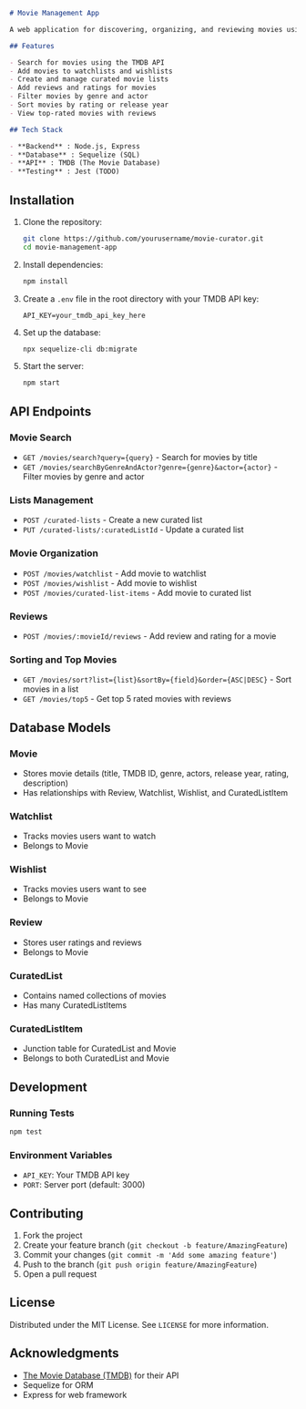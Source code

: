 ```markdown
# Movie Management App

A web application for discovering, organizing, and reviewing movies using the TMDB API.

## Features

- Search for movies using the TMDB API
- Add movies to watchlists and wishlists
- Create and manage curated movie lists
- Add reviews and ratings for movies
- Filter movies by genre and actor
- Sort movies by rating or release year
- View top-rated movies with reviews

## Tech Stack

- **Backend** : Node.js, Express
- **Database** : Sequelize (SQL)
- **API** : TMDB (The Movie Database)
- **Testing** : Jest (TODO)
```

## Installation

1. Clone the repository:
   ```bash
   git clone https://github.com/yourusername/movie-curator.git
   cd movie-management-app
   ```

2. Install dependencies:
   ```bash
   npm install
   ```

3. Create a `.env` file in the root directory with your TMDB API key:
   ```
   API_KEY=your_tmdb_api_key_here
   ```

4. Set up the database:
   ```bash
   npx sequelize-cli db:migrate
   ```

5. Start the server:
   ```bash
   npm start
   ```

## API Endpoints

### Movie Search
- `GET /movies/search?query={query}` - Search for movies by title
- `GET /movies/searchByGenreAndActor?genre={genre}&actor={actor}` - Filter movies by genre and actor

### Lists Management
- `POST /curated-lists` - Create a new curated list
- `PUT /curated-lists/:curatedListId` - Update a curated list

### Movie Organization
- `POST /movies/watchlist` - Add movie to watchlist
- `POST /movies/wishlist` - Add movie to wishlist
- `POST /movies/curated-list-items` - Add movie to curated list

### Reviews
- `POST /movies/:movieId/reviews` - Add review and rating for a movie

### Sorting and Top Movies
- `GET /movies/sort?list={list}&sortBy={field}&order={ASC|DESC}` - Sort movies in a list
- `GET /movies/top5` - Get top 5 rated movies with reviews

## Database Models

### Movie
- Stores movie details (title, TMDB ID, genre, actors, release year, rating, description)
- Has relationships with Review, Watchlist, Wishlist, and CuratedListItem

### Watchlist
- Tracks movies users want to watch
- Belongs to Movie

### Wishlist
- Tracks movies users want to see
- Belongs to Movie

### Review
- Stores user ratings and reviews
- Belongs to Movie

### CuratedList
- Contains named collections of movies
- Has many CuratedListItems

### CuratedListItem
- Junction table for CuratedList and Movie
- Belongs to both CuratedList and Movie

## Development

### Running Tests
```bash
npm test
```

### Environment Variables
- `API_KEY`: Your TMDB API key
- `PORT`: Server port (default: 3000)

## Contributing

1. Fork the project
2. Create your feature branch (`git checkout -b feature/AmazingFeature`)
3. Commit your changes (`git commit -m 'Add some amazing feature'`)
4. Push to the branch (`git push origin feature/AmazingFeature`)
5. Open a pull request

## License

Distributed under the MIT License. See `LICENSE` for more information.

## Acknowledgments
- [The Movie Database (TMDB)](https://www.themoviedb.org/) for their API
- Sequelize for ORM
- Express for web framework
